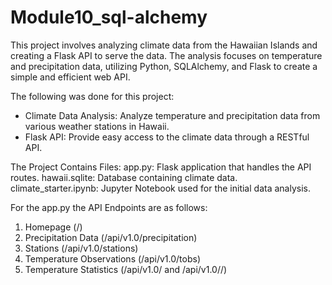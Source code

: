 # Module10_sql-alchemy
This project involves analyzing climate data from the Hawaiian Islands and creating a Flask API to serve the data. The analysis focuses on temperature and precipitation data, utilizing Python, SQLAlchemy, and Flask to create a simple and efficient web API.

The following was done for this project:
- Climate Data Analysis: Analyze temperature and precipitation data from various weather stations in Hawaii.
- Flask API: Provide easy access to the climate data through a RESTful API.

The Project Contains Files:
app.py: Flask application that handles the API routes.
hawaii.sqlite: Database containing climate data.
climate_starter.ipynb: Jupyter Notebook used for the initial data analysis.

For the app.py the API Endpoints are as follows:
1. Homepage (/)
2. Precipitation Data (/api/v1.0/precipitation)
3. Stations (/api/v1.0/stations)
4. Temperature Observations (/api/v1.0/tobs)
5. Temperature Statistics (/api/v1.0/<start> and /api/v1.0/<start>/<end>)


